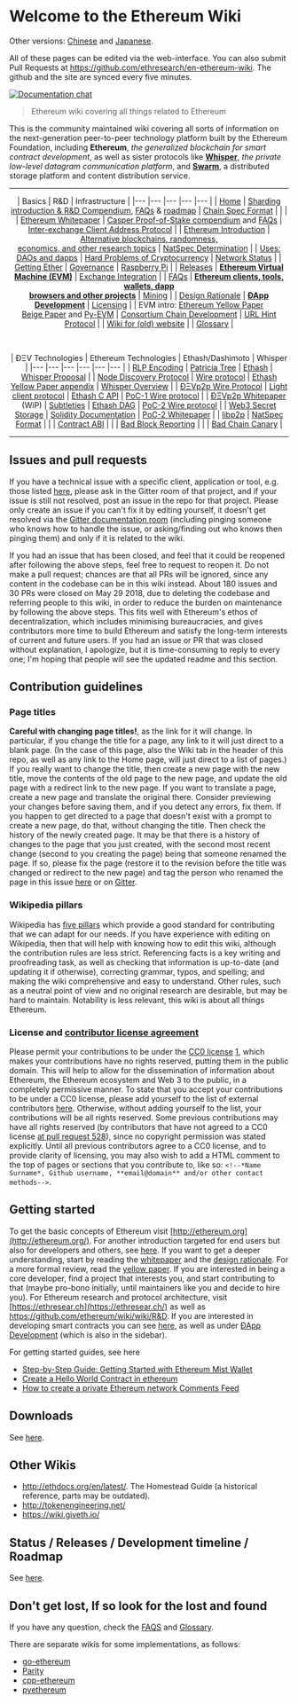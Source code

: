 <!-- TITLE: Home -->

# Welcome to the Ethereum Wiki 

Other versions: [Chinese](https://zh.ethereum.wiki) and [Japanese](https://ja.ethereum.wiki).

All of these pages can be edited via the web-interface.  You can also submit Pull Requests at https://github.com/ethresearch/en-ethereum-wiki.  The github and the site are synced every five minutes.


[![Documentation chat](https://img.shields.io/badge/gitter-Docs%20chat-4AB495.svg)](https://gitter.im/ethereum/documentation)

> Ethereum wiki covering all things related to Ethereum

This is the community maintained wiki covering all sorts of information on the next-generation peer-to-peer technology platform built by the Ethereum Foundation, including **Ethereum**, _the generalized blockchain for smart contract development_, as well as sister protocols like **[Whisper](Whisper-pages)**, _the private low-level datagram communication platform_, and **[Swarm](http://swarm-gateways.net/bzz:/theswarm.eth/)**, a distributed storage platform and content distribution service.

----

<div align="center">


| Basics  	|   R&D	| Infrastructure  	|
|---	|---	|---	|---	|---	|
| [Home](/)  	| [Sharding introduction & R&D Compendium](https://notes.ethereum.org/s/BJc_eGVFM), [FAQs](Sharding-FAQs) & [roadmap](Sharding-roadmap)  	| [Chain Spec Format](Ethereum-Chain-Spec-Format)  	|   	|   	|
|  [Ethereum Whitepaper](White-Paper) 	|  [Casper Proof-of-Stake compendium](Casper-Proof-of-Stake-compendium) and [FAQs](Proof-of-Stake-FAQs) 	| [Inter-exchange Client Address Protocol](ICAP:-Inter-exchange-Client-Address-Protocol)  		|
| [Ethereum Introduction](Ethereum-introduction)  	| [Alternative blockchains, randomness,<br/>economics, and other research topics](Alternative-blockchains,-randomness,-economics,-and-other-research-topics)  	| [NatSpec Determination](NatSpec-Determination)  	|
| [Uses: DAOs and dapps](Decentralized-apps-(dapps)) | [Hard Problems of Cryptocurrency](Problems) | [Network Status](Network-Status) |
| [Getting Ether](Getting-Ether) | [Governance](Governance-compendium) | [Raspberry Pi](Raspberry-Pi-instructions) |
| [Releases](Releases) | **[Ethereum Virtual Machine (EVM)](Ethereum-Virtual-Machine-(EVM)-Awesome-List)** | [Exchange Integration](Exchange-Integration) |
| [FAQs](FAQs) | **[Ethereum clients, tools, wallets, dapp<br/>browsers and other projects](Clients,-tools,-dapp-browsers,-wallets-and-other-projects)** | [Mining](Mining) |
| [Design Rationale](Design-Rationale) | **[ÐApp Development](%C3%90App-Development)** | [Licensing](Licensing) |
| EVM intro: [Ethereum Yellow Paper](https://ethereum.github.io/yellowpaper/paper.pdf) <br/> [Beige Paper](https://github.com/chronaeon/beigepaper) and [Py-EVM](https://github.com/ethereum/py-evm) | [Consortium Chain Development](Consortium-Chain-Development) | [URL Hint Protocol](URL-Hint-Protocol)  |
| [Wiki for (old) website](https://github.com/ethereum/ethereum.org/wiki) |
| [Glossary](Glossary) |

<br/>


| ÐΞV Technologies  	|   Ethereum Technologies	| Ethash/Dashimoto |  Whisper |
|---	|---	|---	|---	|---	|--- |
| [RLP Encoding](RLP) | [Patricia Tree](Patricia-Tree) | [Ethash](Ethash) | [Whisper Proposal](Whisper) |
| [Node Discovery Protocol](Node-discovery-protocol) |  [Wire protocol](Ethereum-Wire-Protocol) | [Ethash Yellow Paper appendix](https://ethereum.github.io/yellowpaper/paper.pdf#appendix.J) | [Whisper Overview](Whisper-Overview) |
| [ÐΞVp2p Wire Protocol](%C3%90%CE%9EVp2p-Wire-Protocol) | [Light client protocol](Light-client-protocol) | [Ethash C API](Ethash-C-API) | [PoC-1 Wire protocol](Whisper-Wire-Protocol) |
| [ÐΞVp2p Whitepaper](libp2p-Whitepaper) (WiP)  | [Subtleties](Subtleties) | [Ethash DAG](Ethash-DAG) | [PoC-2 Wire protocol](Whisper-PoC-2-Wire-Protocol) |
| [Web3 Secret Storage](Web3-Secret-Storage-Definition) | [Solidity Documentation](https://solidity.readthedocs.io/en/latest/) | [PoC-2 Whitepaper](Whisper-PoC-2-Protocol-Spec) |
| [libp2p](https://libp2p.io/) | [NatSpec Format](Ethereum-Natural-Specification-Format) |
| | [Contract ABI](Ethereum-Contract-ABI) | 
| | [Bad Block Reporting](Bad-Block-Reporting) | 
| |  [Bad Chain Canary](Bad-Chain-Canary) |

</div>

-----
## Issues and pull requests

If you have a technical issue with a specific client, application or tool, e.g. those listed [here](Clients,-tools,-dapp-browsers,-wallets-and-other-projects), please ask in the Gitter room of that project, and if your issue is still not resolved, post an issue in the repo for that project. Please only create an issue if you can't fix it by editing yourself, it doesn't get resolved via the [Gitter documentation room](https://gitter.im/ethereum/documentation) (including pinging someone who knows how to handle the issue, or asking/finding out who knows then pinging them) and only if it is related to the wiki. 

If you had an issue that has been closed, and feel that it could be reopened after following the above steps, feel free to request to reopen it. Do not make a pull request; chances are that all PRs will be ignored, since any content in the codebase can be in this wiki instead. About 180 issues and 30 PRs were closed on May 29 2018, due to deleting the codebase and referring people to this wiki, in order to reduce the burden on maintenance by following the above steps. This fits well with Ethereum's ethos of decentralization, which includes minimising bureaucracies, and gives contributors more time to build Ethereum and satisfy the long-term interests of current and future users. If you had an issue or PR that was closed without explanation, I apologize, but it is time-consuming to reply to every one; I'm hoping that people will see the updated readme and this section.

## Contribution guidelines

### Page titles

**Careful with changing page titles!**, as the link for it will change. In particular, if you change the title for a page, any link to it will just direct to a blank page. (In the case of this page, also the Wiki tab in the header of this repo, as well as any link to the Home page, will just direct to a list of pages.) If you really want to change the title, then create a new page with the new title, move the contents of the old page to the new page, and update the old page with a redirect link to the new page. If you want to translate a page, create a new page and translate the original there. Consider previewing your changes before saving them, and if you detect any errors, fix them. If you happen to get directed to a page that doesn't exist with a prompt to create a new page, do that, without changing the title. Then check the history of the newly created page. It may be that there is a history of changes to the page that you just created, with the second most recent change (second to you creating the page) being that someone renamed the page. If so, please fix the page (restore it to the revision before the title was changed or redirect to the new page) and tag the person who renamed the page in this issue [here](https://github.com/ethereum/wiki/issues/591) or on [Gitter](https://gitter.im/ethereum/documentation).

### Wikipedia pillars

Wikipedia has [five pillars](https://en.wikipedia.org/wiki/Wikipedia:Five_pillars) which provide a good standard for contributing that we can adapt for our needs. If you have experience with editing on Wikipedia, then that will help with knowing how to edit this wiki, although the contribution rules are less strict. Referencing facts is a key writing and proofreading task, as well as checking that information is up-to-date (and updating it if otherwise), correcting grammar, typos, and spelling; and making the wiki comprehensive and easy to understand. Other rules, such as a neutral point of view and no original research are desirable, but may be hard to maintain. Notability is less relevant, this wiki is about all things Ethereum.


### License and [contributor license agreement](CC0-license#list-of-contributors)

Please permit your contributions to be under the [CC0 license](https://creativecommons.org/publicdomain/zero/1.0/legalcode) [1](https://creativecommons.org/share-your-work/public-domain/cc0/),  which makes your contributions have no rights reserved, putting them in the public domain. This will help to allow for the dissemination of information about Ethereum, the Ethereum ecosystem and Web 3 to the public, in a completely permissive manner. To state that you accept your contributions to be under a CC0 license, please add yourself to the list of external contributors [here](CC0-license#list-of-contributors). Otherwise, without adding yourself to the list, your contributions will be all rights reserved. Some previous contributions may have all rights reserved (by contributors that have not agreed to a CC0 license [at pull request 528](https://github.com/ethereum/wiki/pull/528)), since no copyright permission was stated explicitly. Until all previous contributors agree to a CC0 license, and to provide clarity of licensing, you may also wish to add a HTML comment to the top of pages or sections that you contribute to, like so: `<!--*Name Surname*, Github username, **email@domain** and/or other contact methods-->`. 

## Getting started

To get the basic concepts of Ethereum visit [http://ethereum.org](http://ethereum.org/). For another introduction targeted for end users but also for developers and others, see [here](Ethereum-introduction). If you want to get a deeper understanding, start by reading the [whitepaper](https://github.com/ethereum/wiki/wiki/White-Paper) and the [design rationale](https://github.com/ethereum/wiki/wiki/Design-Rationale). For a more formal review, read the [yellow paper](https://ethereum.github.io/yellowpaper/paper.pdf). If you are interested in being a core developer, find a project that interests you, and start contributing to that (maybe pro-bono initially, until maintainers like you and decide to hire you). For Ethereum research and protocol architecture, visit [https://ethresear.ch](https://ethresear.ch/) as well as https://github.com/ethereum/wiki/wiki/R&D. If you are interested in developing smart contracts you can see [here](https://en.wikipedia.org/wiki/Ethereum#Programming_languages), as well as under [ÐApp Development](https://github.com/ethereum/wiki/wiki/%C3%90App-Development) (which is also in the sidebar).

For getting started guides, see here

* [Step-by-Step Guide: Getting Started with Ethereum Mist Wallet](https://medium.com/@attores/step-by-step-guide-getting-started-with-ethereum-mist-wallet-772a3cc99af4)
* [Create a Hello World Contract in ethereum](https://www.ethereum.org/greeter)
* [How to create a private Ethereum network Comments Feed](https://omarmetwally.wordpress.com/2017/07/25/how-to-create-a-private-ethereum-network/)

## Downloads

See [here](Clients).

## Other Wikis

* http://ethdocs.org/en/latest/. The Homestead Guide (a historical reference, parts may be outdated).
* http://tokenengineering.net/
* https://wiki.giveth.io/

## Status / Releases / Development timeline / Roadmap

See [here](Releases).

## Don't get lost, If so look for the lost and found

If you have any question, check the [FAQS](FAQS) and [Glossary](https://github.com/ethereum/wiki/wiki/Glossary).

There are separate wikis for some implementations, as follows:

* [go-ethereum](https://github.com/ethereum/go-ethereum/wiki)
* [Parity](https://paritytech.github.io/wiki/)
* [cpp-ethereum](http://www.ethdocs.org/en/latest/ethereum-clients/cpp-ethereum/index.html)
* [pyethereum](https://github.com/ethereum/pyethereum/wiki)



